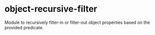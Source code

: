 # object-recursive-filter
Module to recursively filter-in or filter-out object properties based on the provided predicate.
